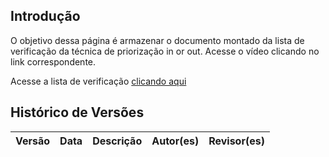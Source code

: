 ## Introdução

O objetivo dessa página é armazenar o documento montado da lista de verificação da técnica de priorização in or out. Acesse o vídeo clicando no link correspondente.

Acesse a lista de verificação [clicando aqui]()


## Histórico de Versões

| Versão | Data       | Descrição                    | Autor(es)                          | Revisor(es)                          |
|--------|------------|------------------------------|-----------------------------------|-------------------------------------|

